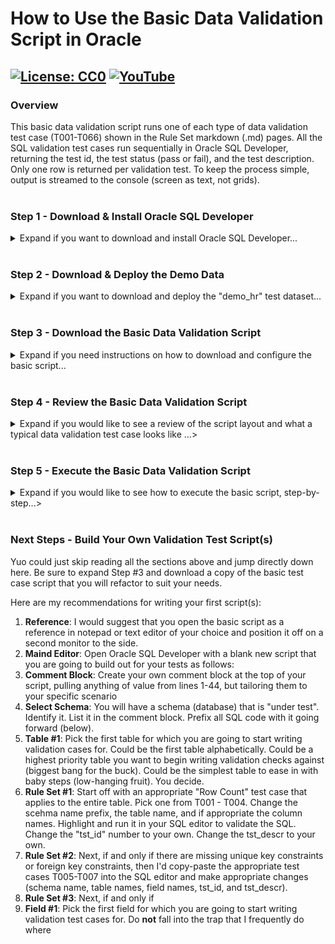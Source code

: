 # How to Use the Basic Data Validation Script in Oracle
[![License: CC0](https://img.shields.io/badge/License-CC0-red)](LICENSE "Creative Commons Zero License by DataResearchLabs (effectively = Public Domain")
[![YouTube](https://img.shields.io/badge/YouTube-DataResearchLabs-brightgreen)](http://www.DataResearchLabs.com)
---

### Overview
This basic data validation script runs one of each type of data validation test case (T001-T066) shown in the Rule Set markdown (.md) pages.  All the SQL validation test cases run sequentially in Oracle SQL Developer, returning the test id, the test status (pass or fail), and the test description.  Only one row is returned per validation test. To keep the process simple, output is streamed to the console (screen as text, not grids).
<br><br>

### Step 1 - Download & Install Oracle SQL Developer
<details><summary>Expand if you want to download and install Oracle SQL Developer...</summary><br>
   
1. Oracle provides a powerful SQL editor named "Oracle SQL Developer" for free download and use.  
2. If it is not already installed on your machine (and you're not using another database IDE like Toad), then download from <b>[here](https://www.oracle.com/tools/downloads/sqldev-downloads.html)</b> and install, following the prompts.
</details>
<br>

### Step 2 - Download & Deploy the Demo Data
<details><summary>Expand if you want to download and deploy the "demo_hr" test dataset...</summary><br>

If you'd like to run the test script as-is first, before copy-pasting the concepts out and applying to yuor own databases, then you will need to download and deploy the demo_hr test dataset.
1. Download the "demo_hr" schema / table definitions from <b>[here](https://raw.githubusercontent.com/DataResearchLabs/sql_scripts/main/oracle/data_validation_framework/demo_data/demo_hr_01_create_tables.sql)</b>.
2. Run the script on an Oracle server and database where you have permissions (local is fine too).
3. Download the "demo_hr" test data population script from <b>[here](https://raw.githubusercontent.com/DataResearchLabs/sql_scripts/main/oracle/data_validation_framework/demo_data/demo_hr_02_populate_tables.sql)</b>.
4. Run the script on the same Oracle server and database.
5. Using Oracle SQL Developer (or equivalent SQL IDE), confirm that the tables exist and the data is populated.
</details>
<br>

### Step 3 - Download the Basic Data Validation Script
<details><summary>Expand if you need instructions on how to download and configure the basic script...</summary><br>
   
1. Download the basic validation script from <b>[here](https://raw.githubusercontent.com/DataResearchLabs/sql_scripts/main/oracle/data_validation_framework/sql_scripts/dvf_basic_test_cases.sql)</b>.
2. Pick an appropriate directory in which to save the script.  Open your SQL Editor pointing to the appropriate Oracle Server and demo_hr schema.
</details>
<br>

### Step 4 - Review the Basic Data Validation Script
<details><summary>Expand if you would like to see a review of the script layout and what a typical data validation test case looks like ...></summary><br>

The script currently consists of 1,064 lines of SQL code broken down as follows:
* Lines 1-44 are the comment block header, containing notes and definitions
* Lines 45-1,064 are the 66 individual example validation test cases (written as SQL SELECTs)

A typical data validation test has SQL code that looks something like this: <br>  

<img src="https://github.com/DataResearchLabs/sql_scripts/blob/main/img/04_data_val_oracle_example_test_case_sql_code.png">

This test case validates that no carriage return (CR) or line feed (LF) characters exist in the last_name column across all rows. 

Notice the following aspects of the SQL code:
1. Each data validation test case is written as one or more SQL SELECT statements.

2. There is one (or more) **inner queries**  (lines 453-459 above)
    * These return many detail rows with business validation logic applied.  
    * The columns returned vary by validation test case, but typically have a primary key or unique key value returned so you can easily identify which row faile
    * There is also always a status field returned with a unique rejection code (eg: REJ-01 above) with the expected result (no CR or LFs), and the actual result including the position of the bad character in the source field.
    * Note that you can highlight and run just the inner query SELECT(s) to see all relevant rows with specific failure details    

3. There is one **outer query** (lines 449-452 and 461-462)
    * It rolls all the detail rows up to a single summary row with pass or fail judgment.
    * It returns column **tst_id** - the test ID (hard-coded when write script)
    * It returns column **status** - the test result (re-calculated with every test run).  Usually "P" for pass or "FAIL"...or add your own such as "WARN", "SKIP", or "BLOCK"
    * It returns column **tst_dscr** - the data validation test description (hard-coded when write script)
</details>
<br>

### Step 5 - Execute the Basic Data Validation Script
<details><summary>Expand if you would like to see how to execute the basic script, step-by-step...></summary><br>

Here are the steps to execute the basic script in Oracle SQL Developer (typical output show in the screenshot below).  
1. Open Oracle SQL Developer (or equivalent SQL Editor)
2. Blue Dot #1 - You must load the basic validation script into SQL Developer (or equivalent IDE)
3. Blue Dot #2 - Be sure to click the "Run script" button (or equivalent in other IDEs) so that all test cases will output to a single text document on screen (**not** as 66 separate grids)
4. Blue Dot #3 - The output is concisely laid out for all data validation test cases.  The red-boxed test case includes test_id (eg: T001) in column #1, followed by the status (eg: pass or fail) in column #2, and finally ends with the test description on the right in column #3 (because width varies so much want it on the end for better readability).
<img src="https://github.com/DataResearchLabs/sql_scripts/blob/main/img/05_data_val_oracle_run_results1.png">
</details>
<br>

### Next Steps - Build Your Own Validation Test Script(s)
Yuo could just skip reading all the sections above and jump directly down here.  Be sure to expand Step #3 and download a copy of the basic test case script that you will refactor to suit your needs.

Here are my recommendations for writing your first script(s):
1. **Reference**: I would suggest that you open the basic script as a reference in notepad or text editor of your choice and position it off on a second monitor to the side.
2. **Maind Editor**: Open Oracle SQL Developer with a blank new script that you are going to build out for your tests as follows:
3. **Comment Block**:  Create your own comment block at the top of your script, pulling anything of value from lines 1-44, but tailoring them to your specific scenario
4. **Select Schema**: You will have a schema (database) that is "under test".  Identify it.  List it in the comment block.  Prefix all SQL code with it going forward (below).
5. **Table #1**:  Pick the first table for which you are going to start writing validation cases for.  Could be the first table alphabetically. Could be a highest priority table you want to begin writing validation checks against (biggest bang for the buck).  Could be the simplest table to ease in with baby steps (low-hanging fruit).  You decide.
6. **Rule Set #1**: Start off with an appropriate "Row Count" test case that applies to the entire table.  Pick one from T001 - T004.  Change the scehma name prefix, the table name, and if appropriate the column names.  Highlight and run it in your SQL editor to validate the SQL.  Change the "tst_id" number to your own.  Change the tst_descr to your own.
7. **Rule Set #2**: Next, if and only if there are missing unique key constraints or foreign key constraints, then I'd copy-paste the appropriate test cases T005-T007 into the SQL editor and make appropriate changes (schema name, table names, field names, tst_id, and tst_descr).
8. **Rule Set #3**: Next, if and only if 
9. **Field #1**: Pick the first field for which you are going to start writing validation test cases for.  Do **not** fall into the trap that I frequently do where


